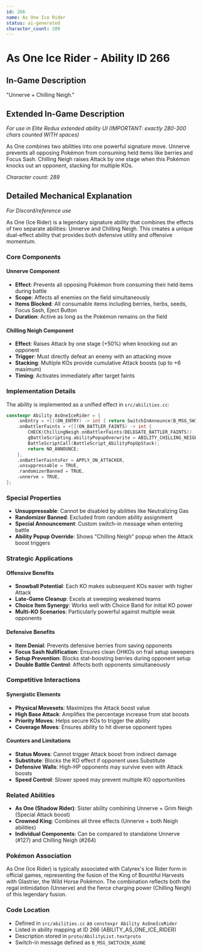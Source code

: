 ```yaml
---
id: 266
name: As One Ice Rider
status: ai-generated
character_count: 289
---
```


# As One Ice Rider - Ability ID 266

## In-Game Description
"Unnerve + Chilling Neigh."

## Extended In-Game Description
*For use in Elite Redux extended ability UI (IMPORTANT: exactly 280-300 chars counted WITH spaces)*

As One combines two abilities into one powerful signature move. Unnerve prevents all opposing Pokémon from consuming held items like berries and Focus Sash. Chilling Neigh raises Attack by one stage when this Pokémon knocks out an opponent, stacking for multiple KOs.

*Character count: 289*

## Detailed Mechanical Explanation
*For Discord/reference use*

As One (Ice Rider) is a legendary signature ability that combines the effects of two separate abilities: Unnerve and Chilling Neigh. This creates a unique dual-effect ability that provides both defensive utility and offensive momentum.

### Core Components

#### Unnerve Component
- **Effect**: Prevents all opposing Pokémon from consuming their held items during battle
- **Scope**: Affects all enemies on the field simultaneously  
- **Items Blocked**: All consumable items including berries, herbs, seeds, Focus Sash, Eject Button
- **Duration**: Active as long as the Pokémon remains on the field

#### Chilling Neigh Component  
- **Effect**: Raises Attack by one stage (+50%) when knocking out an opponent
- **Trigger**: Must directly defeat an enemy with an attacking move
- **Stacking**: Multiple KOs provide cumulative Attack boosts (up to +6 maximum)
- **Timing**: Activates immediately after target faints

### Implementation Details

The ability is implemented as a unified effect in `src/abilities.cc`:

```cpp
constexpr Ability AsOneIceRider = {
    .onEntry = +[](ON_ENTRY) -> int { return SwitchInAnnounce(B_MSG_SWITCHIN_ASONE); },
    .onBattlerFaints = +[](ON_BATTLER_FAINTS) -> int {
        CHECK(ChillingNeigh.onBattlerFaints(DELEGATE_BATTLER_FAINTS))
        gBattleScripting.abilityPopupOverwrite = ABILITY_CHILLING_NEIGH;
        BattleScriptCall(BattleScript_AbilityPopUpStack);
        return NO_ANNOUNCE;
    },
    .onBattlerFaintsFor = APPLY_ON_ATTACKER,
    .unsuppressable = TRUE,
    .randomizerBanned = TRUE,
    .unnerve = TRUE,
};
```

### Special Properties
- **Unsuppressable**: Cannot be disabled by abilities like Neutralizing Gas
- **Randomizer Banned**: Excluded from random ability assignment
- **Special Announcement**: Custom switch-in message when entering battle
- **Ability Popup Override**: Shows "Chilling Neigh" popup when the Attack boost triggers

### Strategic Applications

#### Offensive Benefits
- **Snowball Potential**: Each KO makes subsequent KOs easier with higher Attack
- **Late-Game Cleanup**: Excels at sweeping weakened teams
- **Choice Item Synergy**: Works well with Choice Band for initial KO power
- **Multi-KO Scenarios**: Particularly powerful against multiple weak opponents

#### Defensive Benefits  
- **Item Denial**: Prevents defensive berries from saving opponents
- **Focus Sash Nullification**: Ensures clean OHKOs on frail setup sweepers
- **Setup Prevention**: Blocks stat-boosting berries during opponent setup
- **Double Battle Control**: Affects both opponents simultaneously

### Competitive Interactions

#### Synergistic Elements
- **Physical Movesets**: Maximizes the Attack boost value
- **High Base Attack**: Amplifies the percentage increase from stat boosts  
- **Priority Moves**: Helps secure KOs to trigger the ability
- **Coverage Moves**: Ensures ability to hit diverse opponent types

#### Counters and Limitations
- **Status Moves**: Cannot trigger Attack boost from indirect damage
- **Substitute**: Blocks the KO effect if opponent uses Substitute
- **Defensive Walls**: High-HP opponents may survive even with Attack boosts
- **Speed Control**: Slower speed may prevent multiple KO opportunities

### Related Abilities
- **As One (Shadow Rider)**: Sister ability combining Unnerve + Grim Neigh (Special Attack boost)
- **Crowned King**: Combines all three effects (Unnerve + both Neigh abilities)
- **Individual Components**: Can be compared to standalone Unnerve (#127) and Chilling Neigh (#264)

### Pokémon Association
As One (Ice Rider) is typically associated with Calyrex's Ice Rider form in official games, representing the fusion of the King of Bountiful Harvests with Glastrier, the Wild Horse Pokémon. The combination reflects both the regal intimidation (Unnerve) and the fierce charging power (Chilling Neigh) of this legendary fusion.

### Code Location
- Defined in `src/abilities.cc` as `constexpr Ability AsOneIceRider`
- Listed in ability mapping at ID 266 (ABILITY_AS_ONE_ICE_RIDER)  
- Description stored in `proto/AbilityList.textproto`
- Switch-in message defined as `B_MSG_SWITCHIN_ASONE`